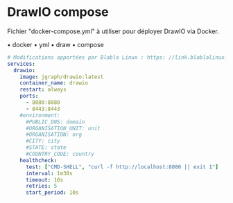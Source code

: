 # DrawIO compose

Fichier "docker-compose.yml" à utiliser pour déployer DrawIO via Docker.

• docker
• yml
• draw
• compose

```yaml
# Modifications apportées par Blabla Linux : https: //link.blablalinux.be
services:
  drawio:
    image: jgraph/drawio:latest
    container_name: drawio
    restart: always
    ports:
      - 8080:8080
      - 8443:8443
    #environment:
      #PUBLIC_DNS: domain
      #ORGANISATION_UNIT: unit
      #ORGANISATION: org
      #CITY: city
      #STATE: state
      #COUNTRY_CODE: country
    healthcheck:
      test: ["CMD-SHELL", "curl -f http://localhost:8080 || exit 1"]
      interval: 1m30s
      timeout: 10s
      retries: 5
      start_period: 10s
```
